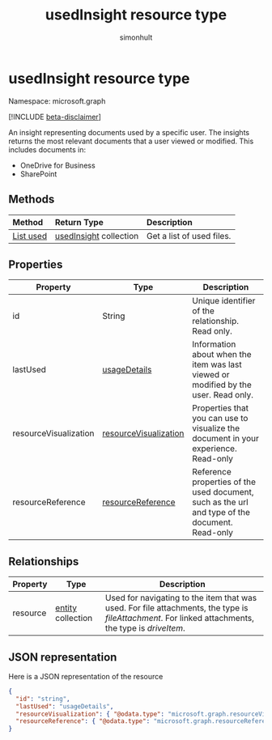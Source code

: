 ﻿---
title: "usedInsight resource type"
description: "An insight representing documents used by a specific user. The insights returns the most relevant documents that a user viewed or modified."
author: "simonhult"
localization_priority: Normal
ms.prod: "insights"
doc_type: resourcePageType
---

# usedInsight resource type

Namespace: microsoft.graph

[!INCLUDE [beta-disclaimer](../../includes/beta-disclaimer.md)]

An insight representing documents used by a specific user. The insights returns the most relevant documents that a user viewed or modified. This includes documents in:

- OneDrive for Business
- SharePoint

## Methods

| Method                                    | Return Type                                | Description               |
| :---------------------------------------- | :----------------------------------------- | :------------------------ |
| [List used](../api/insights-list-used.md) | [usedInsight](insights-used.md) collection | Get a list of used files. |

## Properties

| Property              | Type                                                       | Description                                                                                    |
| --------------------- | ---------------------------------------------------------- | ---------------------------------------------------------------------------------------------- |
| id                    | String                                                     | Unique identifier of the relationship. Read only.                                              |
| lastUsed              | [usageDetails](insights-usagedetails.md)                   | Information about when the item was last viewed or modified by the user. Read only.            |
| resourceVisualization | [resourceVisualization](insights-resourcevisualization.md) | Properties that you can use to visualize the document in your experience. Read-only            |
| resourceReference     | [resourceReference](insights-resourcereference.md)         | Reference properties of the used document, such as the url and type of the document. Read-only |

## Relationships

| Property | Type                           | Description                                                                                                                                         |
| -------- | ------------------------------ | --------------------------------------------------------------------------------------------------------------------------------------------------- |
| resource | [entity](entity.md) collection | Used for navigating to the item that was used. For file attachments, the type is *fileAttachment*. For linked attachments, the type is *driveItem*. |

## JSON representation

Here is a JSON representation of the resource

<!-- {
  "blockType": "resource",
  "keyProperty":"id",
  "optionalProperties": [
    "resource"
  ],
  "@odata.type": "microsoft.graph.usedInsight"
}-->

```json
{
  "id": "string",
  "lastUsed": "usageDetails",
  "resourceVisualization": { "@odata.type": "microsoft.graph.resourceVisualization" },
  "resourceReference": { "@odata.type": "microsoft.graph.resourceReference" }
}
```
